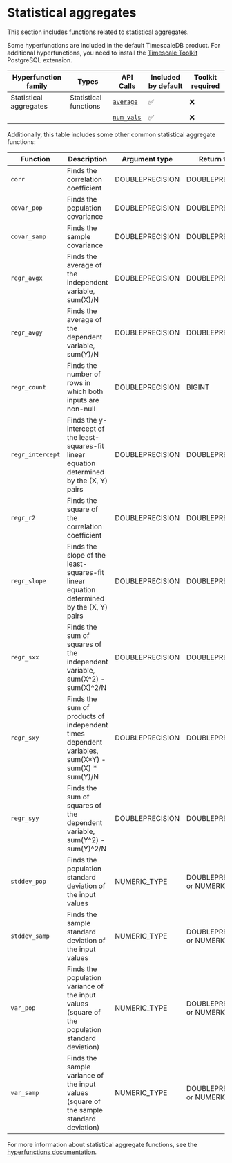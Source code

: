 # Statistical aggregates
This section includes functions related to statistical aggregates.

Some hyperfunctions are included in the default TimescaleDB product. For
additional hyperfunctions, you need to install the
[Timescale Toolkit][install-toolkit] PostgreSQL extension.

|Hyperfunction family|Types|API Calls|Included by default|Toolkit required|
|-|-|-|-|-|
|Statistical aggregates|Statistical functions|[`average`](/hyperfunctions/stats_aggs/average/)|✅|❌|
|||[`num_vals`](/hyperfunctions/stats_aggs/num_vals/)|✅|❌|

Additionally, this table includes some other common statistical aggregate
functions:

|Function|Description|Argument type|Return type|
|-|-|-|-|
|`corr`|Finds the correlation coefficient|DOUBLEPRECISION|DOUBLEPRECISION|
|`covar_pop`|Finds the population covariance|DOUBLEPRECISION|DOUBLEPRECISION|
|`covar_samp`|Finds the sample covariance|DOUBLEPRECISION|DOUBLEPRECISION|
|`regr_avgx`|Finds the average of the independent variable, sum(X)/N|DOUBLEPRECISION|DOUBLEPRECISION|
|`regr_avgy`|Finds the average of the dependent variable, sum(Y)/N|DOUBLEPRECISION|DOUBLEPRECISION|
|`regr_count`|Finds the number of rows in which both inputs are non-null|DOUBLEPRECISION|BIGINT|
|`regr_intercept`|Finds the y-intercept of the least-squares-fit linear equation determined by the (X, Y) pairs|DOUBLEPRECISION|DOUBLEPRECISION|
|`regr_r2`|Finds the square of the correlation coefficient|DOUBLEPRECISION|DOUBLEPRECISION|
|`regr_slope`|Finds the slope of the least-squares-fit linear equation determined by the (X, Y) pairs|DOUBLEPRECISION|DOUBLEPRECISION|
|`regr_sxx`|Finds the sum of squares of the independent variable, sum(X^2) - sum(X)^2/N|DOUBLEPRECISION|DOUBLEPRECISION|
|`regr_sxy`|Finds the sum of products of independent times dependent variables, sum(X*Y) - sum(X) * sum(Y)/N|DOUBLEPRECISION|DOUBLEPRECISION|
|`regr_syy`|Finds the sum of squares of the dependent variable, sum(Y^2) - sum(Y)^2/N|DOUBLEPRECISION|DOUBLEPRECISION|
|`stddev_pop`|Finds the population standard deviation of the input values|NUMERIC_TYPE|DOUBLEPRECISION or NUMERIC_TYPE|
|`stddev_samp`|Finds the sample standard deviation of the input values|NUMERIC_TYPE|DOUBLEPRECISION or NUMERIC_TYPE|
|`var_pop`|Finds the population variance of the input values (square of the population standard deviation)|NUMERIC_TYPE|DOUBLEPRECISION or NUMERIC_TYPE|
|`var_samp`|Finds the sample variance of the input values (square of the sample standard deviation)|NUMERIC_TYPE|DOUBLEPRECISION or NUMERIC_TYPE|

For more information about statistical aggregate functions, see the
[hyperfunctions documentation][hyperfunctions-stats-agg].

[hyperfunctions-stats-agg]: timescaledb/:currentVersion:/how-to-guides/hyperfunctions/stats-aggs/
[install-toolkit]: timescaledb/how-to-guides/:currentVersion:/hyperfunctions/install-toolkit
